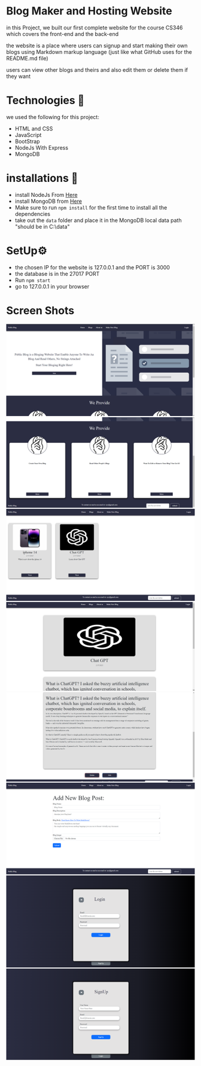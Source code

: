 # Blog Maker and Hosting Website
in this Project, we built our first complete website for the course CS346
which covers the front-end and the back-end

the website is a place where users can signup and start making their own blogs using 
Markdown markup language (just like what GitHub uses for the README.md file)

users can view other blogs and theirs and also edit them or delete them if they want

# Technologies 🧠
  we used the following for this project:
  - HTML and CSS 
  - JavaScript
  - BootStrap
  - NodeJs With Express
  - MongoDB
  
  # installations 🚀
  - install NodeJs From [Here](https://nodejs.org/en/download/)
  - install MongoDB from [Here](https://www.mongodb.com/try/download/community)
  - Make sure to run `npm install` for the first time to install all the dependencies
  - take out the `data` folder and place it in the MongoDB local data path "should be in C:\\data"
  
  # SetUp⚙️
  - the chosen IP for the website is 127.0.0.1 and the PORT is 3000
  - the database is in the 27017 PORT
  - Run `npm start`
  - go to 127.0.0.1 in your browser

# Screen Shots
![](./images/1.png)
![](./images/2.png)
![](./images/3.png)
![](./images/4.png)
![](./images/5.png)
![](./images/6.png)
![](./images/7.png)
![](./images/8.png)
